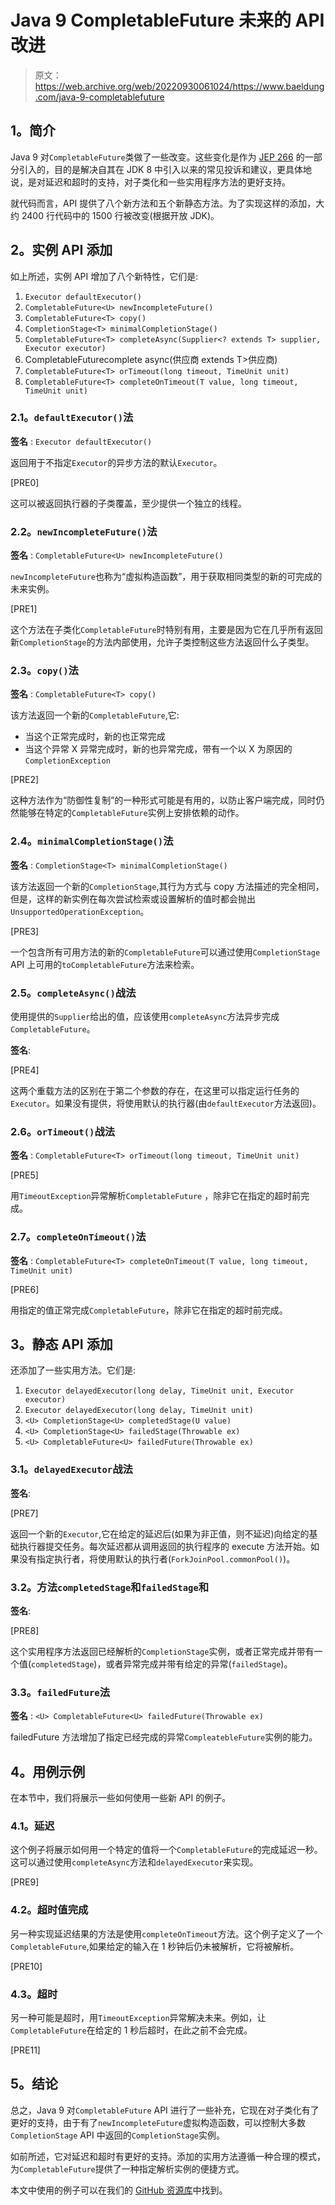 # Java 9 CompletableFuture 未来的 API 改进

> 原文：<https://web.archive.org/web/20220930061024/https://www.baeldung.com/java-9-completablefuture>

## **1。简介**

Java 9 对`CompletableFuture`类做了一些改变。这些变化是作为 [JEP 266](https://web.archive.org/web/20220628093044/https://openjdk.java.net/jeps/266) 的一部分引入的，目的是解决自其在 JDK 8 中引入以来的常见投诉和建议，更具体地说，是对延迟和超时的支持，对子类化和一些实用程序方法的更好支持。

就代码而言，API 提供了八个新方法和五个新静态方法。为了实现这样的添加，大约 2400 行代码中的 1500 行被改变(根据开放 JDK)。

## **2。实例 API 添加**

如上所述，实例 API 增加了八个新特性，它们是:

1.  `Executor defaultExecutor()`
2.  `CompletableFuture<U> newIncompleteFuture()`
3.  `CompletableFuture<T> copy()`
4.  `CompletionStage<T> minimalCompletionStage()`
5.  `CompletableFuture<T> completeAsync(Supplier<? extends T> supplier, Executor executor)`
6.  CompletableFuture<t>complete async(供应商 extends T>供应商)</t>
7.  `CompletableFuture<T> orTimeout(long timeout, TimeUnit unit)`
8.  `CompletableFuture<T> completeOnTimeout(T value, long timeout, TimeUnit unit)`

### **2.1。`defaultExecutor()`法**

**签名** : `Executor defaultExecutor()`

返回用于不指定`Executor`的异步方法的默认`Executor`。

[PRE0]

这可以被返回执行器的子类覆盖，至少提供一个独立的线程。

### **2.2。`newIncompleteFuture()`法**

**签名** : `CompletableFuture<U> newIncompleteFuture()`

`newIncompleteFuture`也称为“虚拟构造函数”，用于获取相同类型的新的可完成的未来实例。

[PRE1]

这个方法在子类化`CompletableFuture`时特别有用，主要是因为它在几乎所有返回新`CompletionStage`的方法内部使用，允许子类控制这些方法返回什么子类型。

### **2.3。`copy()`法**

**签名** : `CompletableFuture<T> copy()`

该方法返回一个新的`CompletableFuture`,它:

*   当这个正常完成时，新的也正常完成
*   当这个异常 X 异常完成时，新的也异常完成，带有一个以 X 为原因的`CompletionException`

[PRE2]

这种方法作为“防御性复制”的一种形式可能是有用的，以防止客户端完成，同时仍然能够在特定的`CompletableFuture`实例上安排依赖的动作。

### **2.4。`minimalCompletionStage()`法**

**签名** : `CompletionStage<T> minimalCompletionStage()`

该方法返回一个新的`CompletionStage`,其行为方式与 copy 方法描述的完全相同，但是，这样的新实例在每次尝试检索或设置解析的值时都会抛出`UnsupportedOperationException`。

[PRE3]

一个包含所有可用方法的新的`CompletableFuture`可以通过使用`CompletionStage` API 上可用的`toCompletableFuture`方法来检索。

### **2.5。`completeAsync()`战法**

使用提供的`Supplier`给出的值，应该使用`completeAsync`方法异步完成`CompletableFuture`。

**签名**:

[PRE4]

这两个重载方法的区别在于第二个参数的存在，在这里可以指定运行任务的`Executor`。如果没有提供，将使用默认的执行器(由`defaultExecutor`方法返回)。

### **2.6。`orTimeout()`战法**

**签名** : `CompletableFuture<T> orTimeout(long timeout, TimeUnit unit)`

[PRE5]

用`TimeoutException`异常解析`CompletableFuture` ，除非它在指定的超时前完成。

### **2.7。`completeOnTimeout()`法**

**签名** : `CompletableFuture<T> completeOnTimeout(T value, long timeout, TimeUnit unit)`

[PRE6]

用指定的值正常完成`CompletableFuture`，除非它在指定的超时前完成。

## **3。静态 API 添加**

还添加了一些实用方法。它们是:

1.  `Executor delayedExecutor(long delay, TimeUnit unit, Executor executor)`
2.  `Executor delayedExecutor(long delay, TimeUnit unit)`
3.  `<U> CompletionStage<U> completedStage(U value)`
4.  `<U> CompletionStage<U> failedStage(Throwable ex)`
5.  `<U> CompletableFuture<U> failedFuture(Throwable ex)`

### **3.1。`delayedExecutor`战法**

**签名**:

[PRE7]

返回一个新的`Executor`,它在给定的延迟后(如果为非正值，则不延迟)向给定的基础执行器提交任务。每次延迟都从调用返回的执行程序的 execute 方法开始。如果没有指定执行者，将使用默认的执行者(`ForkJoinPool.commonPool()`)。

### **3.2。方法`completedStage`和`failedStage`和**

**签名**:

[PRE8]

这个实用程序方法返回已经解析的`CompletionStage`实例，或者正常完成并带有一个值(`completedStage`)，或者异常完成并带有给定的异常(`failedStage`)。

### **3.3。`failedFuture`法**

**签名** : `<U> CompletableFuture<U> failedFuture(Throwable ex)`

failedFuture 方法增加了指定已经完成的异常`CompleatebleFuture`实例的能力。

## **4。用例示例**

在本节中，我们将展示一些如何使用一些新 API 的例子。

### **4.1。延迟**

这个例子将展示如何用一个特定的值将一个`CompletableFuture`的完成延迟一秒。这可以通过使用`completeAsync`方法和`delayedExecutor`来实现。

[PRE9]

### **4.2。超时值完成**

另一种实现延迟结果的方法是使用`completeOnTimeout`方法。这个例子定义了一个`CompletableFuture`,如果给定的输入在 1 秒钟后仍未被解析，它将被解析。

[PRE10]

### **4.3。超时**

另一种可能是超时，用`TimeoutException`异常解决未来。例如，让`CompletableFuture`在给定的 1 秒后超时，在此之前不会完成。

[PRE11]

## **5。结论**

总之，Java 9 对`CompletableFuture` API 进行了一些补充，它现在对子类化有了更好的支持，由于有了`newIncompleteFuture`虚拟构造函数，可以控制大多数`CompletionStage` API 中返回的`CompletionStage`实例。

如前所述，它对延迟和超时有更好的支持。添加的实用方法遵循一种合理的模式，为`CompletableFuture`提供了一种指定解析实例的便捷方式。

本文中使用的例子可以在我们的 [GitHub 资源库](https://web.archive.org/web/20220628093044/https://github.com/eugenp/tutorials/tree/master/core-java-modules/core-java-9-improvements)中找到。